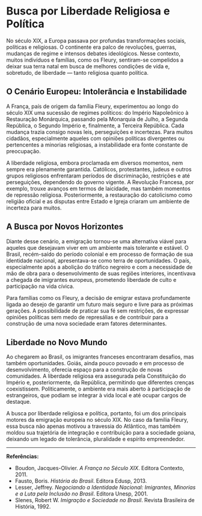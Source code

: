 # Busca por Liberdade Religiosa e Política

No século XIX, a Europa passava por profundas transformações sociais, políticas e religiosas. O continente era palco de revoluções, guerras, mudanças de regime e intensos debates ideológicos. Nesse contexto, muitos indivíduos e famílias, como os Fleury, sentiram-se compelidos a deixar sua terra natal em busca de melhores condições de vida e, sobretudo, de liberdade — tanto religiosa quanto política.

## O Cenário Europeu: Intolerância e Instabilidade

A França, país de origem da família Fleury, experimentou ao longo do século XIX uma sucessão de regimes políticos: do Império Napoleônico à Restauração Monárquica, passando pela Monarquia de Julho, a Segunda República, o Segundo Império e, finalmente, a Terceira República. Cada mudança trazia consigo novas leis, perseguições e incertezas. Para muitos cidadãos, especialmente aqueles com opiniões políticas divergentes ou pertencentes a minorias religiosas, a instabilidade era fonte constante de preocupação.

A liberdade religiosa, embora proclamada em diversos momentos, nem sempre era plenamente garantida. Católicos, protestantes, judeus e outros grupos religiosos enfrentaram períodos de discriminação, restrições e até perseguições, dependendo do governo vigente. A Revolução Francesa, por exemplo, trouxe avanços em termos de laicidade, mas também momentos de repressão religiosa. Posteriormente, a restauração do catolicismo como religião oficial e as disputas entre Estado e Igreja criaram um ambiente de incerteza para muitos.

## A Busca por Novos Horizontes

Diante desse cenário, a emigração tornou-se uma alternativa viável para aqueles que desejavam viver em um ambiente mais tolerante e estável. O Brasil, recém-saído do período colonial e em processo de formação de sua identidade nacional, apresentava-se como terra de oportunidades. O país, especialmente após a abolição do tráfico negreiro e com a necessidade de mão de obra para o desenvolvimento de suas regiões interiores, incentivava a chegada de imigrantes europeus, prometendo liberdade de culto e participação na vida cívica.

Para famílias como os Fleury, a decisão de emigrar estava profundamente ligada ao desejo de garantir um futuro mais seguro e livre para as próximas gerações. A possibilidade de praticar sua fé sem restrições, de expressar opiniões políticas sem medo de represálias e de contribuir para a construção de uma nova sociedade eram fatores determinantes.

## Liberdade no Novo Mundo

Ao chegarem ao Brasil, os imigrantes franceses encontraram desafios, mas também oportunidades. Goiás, ainda pouco povoado e em processo de desenvolvimento, oferecia espaço para a construção de novas comunidades. A liberdade religiosa era assegurada pela Constituição do Império e, posteriormente, da República, permitindo que diferentes crenças coexistissem. Politicamente, o ambiente era mais aberto à participação de estrangeiros, que podiam se integrar à vida local e até ocupar cargos de destaque.

A busca por liberdade religiosa e política, portanto, foi um dos principais motores da emigração europeia no século XIX. No caso da família Fleury, essa busca não apenas motivou a travessia do Atlântico, mas também moldou sua trajetória de integração e contribuição para a sociedade goiana, deixando um legado de tolerância, pluralidade e espírito empreendedor.

---

**Referências:**

- Boudon, Jacques-Olivier. *A França no Século XIX*. Editora Contexto, 2011.
- Fausto, Boris. *História do Brasil*. Editora Edusp, 2013.
- Lesser, Jeffrey. *Negociando a Identidade Nacional: Imigrantes, Minorias e a Luta pela Inclusão no Brasil*. Editora Unesp, 2001.
- Slenes, Robert W. *Imigração e Sociedade no Brasil*. Revista Brasileira de História, 1992.